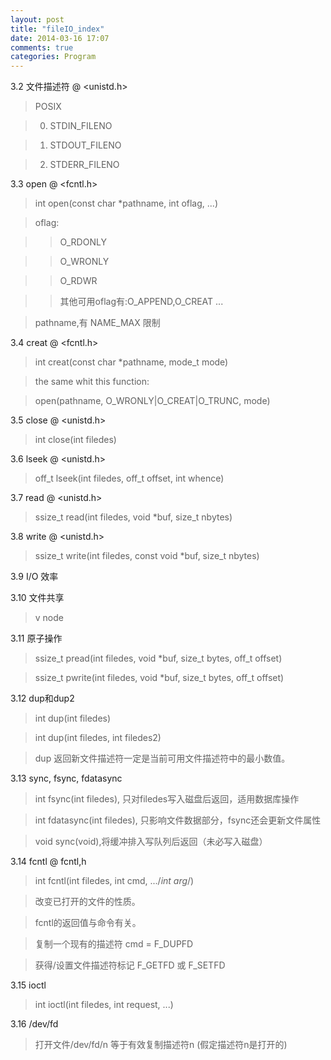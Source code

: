 ```yaml
---
layout: post
title: "fileIO_index"
date: 2014-03-16 17:07
comments: true
categories: Program
---
```


3.2 文件描述符 @ <unistd.h>

>POSIX

>0. STDIN_FILENO

>1. STDOUT_FILENO

>2. STDERR_FILENO

3.3 open @ <fcntl.h>

>int open(const char *pathname, int oflag, ...)

>oflag: 

>>O_RDONLY

>>O_WRONLY

>>O_RDWR

>>其他可用oflag有:O_APPEND,O_CREAT ...

>pathname,有 NAME_MAX 限制

3.4 creat @ <fcntl.h>

>int creat(const char *pathname, mode_t mode)

>the same whit this function: 

>open(pathname, O_WRONLY|O_CREAT|O_TRUNC, mode) 

3.5 close @ <unistd.h>

>int close(int filedes)

3.6 lseek @ <unistd.h>

>off_t lseek(int filedes, off_t offset, int whence) 

3.7 read @ <unistd.h>

>ssize_t read(int filedes, void *buf, size_t nbytes)

3.8 write @ <unistd.h>

>ssize_t write(int filedes, const void *buf, size_t nbytes)

3.9 I/O 效率

>

3.10 文件共享

>v node

3.11 原子操作

>ssize_t pread(int filedes, void *buf, size_t bytes, off_t offset)

>ssize_t pwrite(int filedes, void *buf, size_t bytes, off_t offset)

3.12 dup和dup2

>int dup(int filedes)

>int dup(int filedes, int filedes2)

>dup 返回新文件描述符一定是当前可用文件描述符中的最小数值。

3.13 sync, fsync, fdatasync

>int fsync(int filedes), 只对filedes写入磁盘后返回，适用数据库操作

>int fdatasync(int filedes), 只影响文件数据部分，fsync还会更新文件属性

>void sync(void),将缓冲排入写队列后返回（未必写入磁盘）

3.14 fcntl @ fcntl,h

>int fcntl(int filedes, int cmd, .../*int arg*/)

>改变已打开的文件的性质。

>fcntl的返回值与命令有关。

>复制一个现有的描述符 cmd = F_DUPFD

>获得/设置文件描述符标记 F_GETFD 或 F_SETFD

3.15 ioctl

>int ioctl(int filedes, int request, ...)

3.16 /dev/fd

>打开文件/dev/fd/n 等于有效复制描述符n (假定描述符n是打开的)

